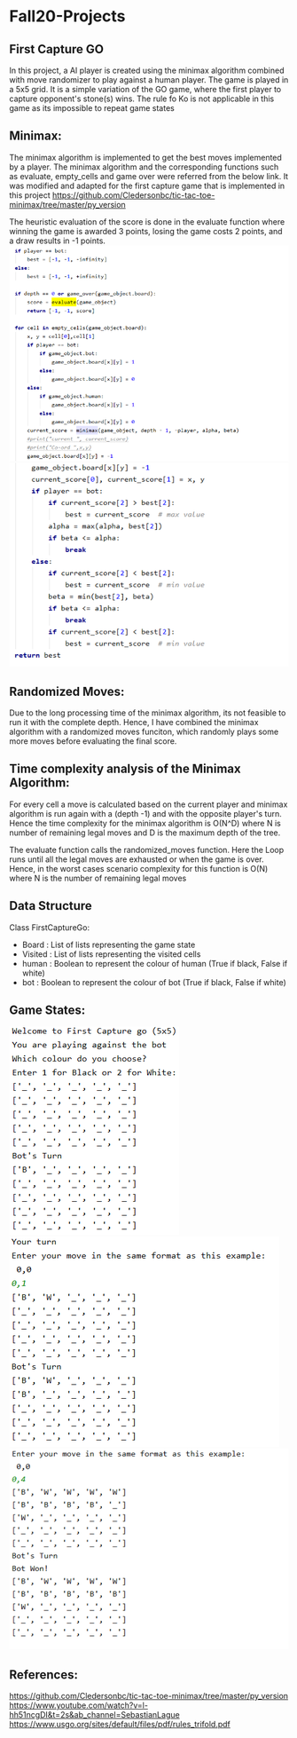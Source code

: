 # Fall20-Projects
## First Capture GO
In this project, a AI player is created using the minimax algorithm combined with move randomizer to play against a human player.
The game is played in a 5x5 grid.
It is a simple variation of the GO game, where the first player to capture opponent's stone(s) wins.
The rule fo Ko is not applicable in this game as its impossible to repeat game states


## Minimax:
The minimax algorithm is implemented to get the best moves implemented by a player. 
The minimax algorithm and the corresponding functions such as evaluate, empty_cells and game over were referred from the below link. It was modified and adapted for the first capture game that is implemented in this project
https://github.com/Cledersonbc/tic-tac-toe-minimax/tree/master/py_version

The heuristic evaluation of the score is done in the evaluate function where winning the game is awarded 3 points, losing the game costs 2 points, and a draw results in -1 points.
![alt text](https://github.com/siddharthshetty08/Fall20-Projects/blob/main/images/minimax1.PNG)
<br>
![alt text](https://github.com/siddharthshetty08/Fall20-Projects/blob/main/images/minimax2.PNG)
## Randomized Moves:
Due to the long processing time of the minimax algorithm, its not feasible to run it with the complete depth. Hence, I have combined the minimax algorithm with a randomized moves funciton, which randomly plays some more moves before evaluating the final score.

## Time complexity analysis of the Minimax Algorithm:
For every cell a move is calculated based on the current player and minimax algorithm is run again with a (depth -1) and with the opposite player's turn.
Hence the time complexity for the minimax algorithm is O(N^D) where N  is number of remaining legal moves and D is the maximum depth of the tree.

The evaluate function calls the randomized_moves function. Here the Loop runs until all the legal moves are exhausted or when the game is over. Hence, in the worst cases scenario complexity for this function is O(N) where N is the number of remaining legal moves

## Data Structure
Class
FirstCaptureGo:
* Board : List of lists representing the game state
* Visited : List of lists representing the visited cells
* human : Boolean to represent the colour of human (True if black, False if white)
* bot : Boolean to represent the colour of bot (True if black, False if white)

## Game States:
![alt text](https://github.com/siddharthshetty08/Fall20-Projects/blob/main/images/game_snapshot.PNG)
<br>
![alt text](https://github.com/siddharthshetty08/Fall20-Projects/blob/main/images/game_snapshot1.PNG)
![alt text](https://github.com/siddharthshetty08/Fall20-Projects/blob/main/images/game_snapshot3.PNG)

## References:
https://github.com/Cledersonbc/tic-tac-toe-minimax/tree/master/py_version
<br>
https://www.youtube.com/watch?v=l-hh51ncgDI&t=2s&ab_channel=SebastianLague
<br>
https://www.usgo.org/sites/default/files/pdf/rules_trifold.pdf
